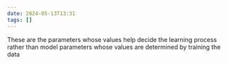 ```yaml
---
date: 2024-05-13T13:31
tags: []
---
```

These are the parameters whose values help decide the learning process rather than model parameters whose values are determined by training the data